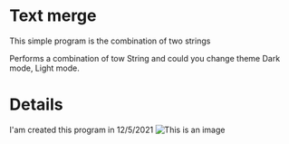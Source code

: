 # Text merge
This simple program is the combination of two strings


Performs a combination of tow String and could you change theme Dark mode, Light mode.

# Details
I'am created this program in 
12/5/2021
![This is an image](https://myoctocat.com/assets/images/base-octocat.svg)
